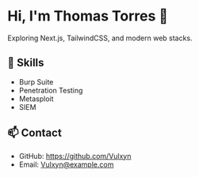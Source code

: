 # Hi, I'm Thomas Torres 👋

Exploring Next.js, TailwindCSS, and modern web stacks.

## 🚀 Skills
- Burp Suite
- Penetration Testing
- Metasploit
- SIEM

## 📫 Contact
- GitHub: https://github.com/Vulxyn
- Email: Vulxyn@example.com
